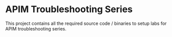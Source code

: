 # APIM Troubleshooting Series
This project contains all the required source code / binaries to setup labs for APIM troubleshooting series.
